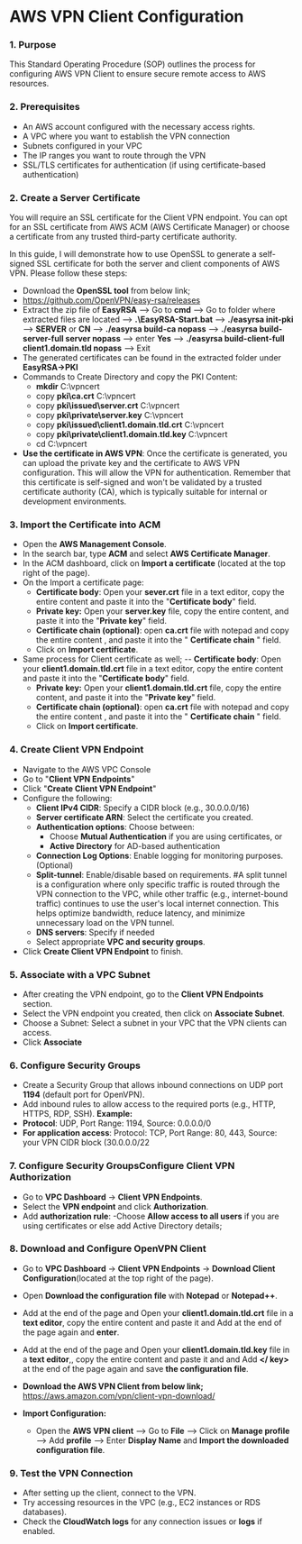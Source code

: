 # AWS VPN Client Configuration

### 1. Purpose
This Standard Operating Procedure (SOP) outlines the process for configuring AWS VPN Client to ensure secure remote access to AWS resources.

### 2. Prerequisites
- An AWS account configured with the necessary access rights.
- A VPC where you want to establish the VPN connection
- Subnets configured in your VPC
- The IP ranges you want to route through the VPN
- SSL/TLS certificates for authentication (if using certificate-based authentication)

### 2. Create a Server Certificate
You will require an SSL certificate for the Client VPN endpoint. You can opt for an SSL certificate from AWS ACM (AWS Certificate Manager) or choose a certificate from any trusted third-party certificate authority.

In this guide, I will demonstrate how to use OpenSSL to generate a self-signed SSL certificate for both the server and client components of AWS VPN. Please follow these steps:

- Download the **OpenSSL tool** from below link;
- https://github.com/OpenVPN/easy-rsa/releases
- Extract the zip file of **EasyRSA** --> Go to **cmd** --> Go to folder where extracted files are located --> **.\EasyRSA-Start.bat** --> **./easyrsa init-pki** --> 
**SERVER** or **CN** --> **./easyrsa build-ca nopass** --> **./easyrsa build-server-full server nopass** --> enter **Yes** --> **./easyrsa build-client-full client1.domain.tld nopass** --> Exit
- The generated certificates can be found in the extracted folder under **EasyRSA->PKI**
- Commands to Create Directory and copy the PKI Content:
  - **mkdir** C:\vpncert
  - copy **pki\ca.crt** C:\vpncert
  - copy **pki\issued\server.crt** C:\vpncert
  - copy **pki\private\server.key** C:\vpncert
  - copy **pki\issued\client1.domain.tld.crt** C:\vpncert
  - copy **pki\private\client1.domain.tld.key** C:\vpncert
  - cd C:\vpncert
 - **Use the certificate in AWS VPN**: 
 Once the certificate is generated, you can upload the private key and the certificate to AWS VPN configuration. This will allow the VPN for authentication.
Remember that this certificate is self-signed and won't be validated by a trusted certificate authority (CA), which is typically suitable for internal or development environments.

### 3.	Import the Certificate into ACM
- Open the **AWS Management Console**.
- In the search bar, type **ACM** and select **AWS Certificate Manager**.
- In the ACM dashboard, click on **Import a certificate** (located at the top right of the page).
- On the Import a certificate page:
   - **Certificate body**: Open your **sever.crt** file in a text editor, copy the entire content and paste it into the "**Certificate body**" field.
   - **Private key:** Open your **server.key** file, copy the entire content, and paste it into the "**Private key**" field.
   - **Certificate chain (optional)**: open **ca.crt** file with notepad and copy the entire content , and paste it into the " **Certificate chain** " field.
   - Click on **Import certificate**.
 - Same process for Client certificate as well;
   -- **Certificate body**: Open your **client1.domain.tld.crt** file in a text editor, copy the entire content and paste it into the "**Certificate body**" field.
   - **Private key:** Open your **client1.domain.tld.crt** file, copy the entire content, and paste it into the "**Private key**" field.
   - **Certificate chain (optional)**: open **ca.crt** file with notepad and copy the entire content , and paste it into the " **Certificate chain** " field.
   - Click on **Import certificate**.

### 4.	Create Client VPN Endpoint
- Navigate to the AWS VPC Console
- Go to "**Client VPN Endpoints**"
- Click "**Create Client VPN Endpoint**"
- Configure the following:
    - **Client IPv4 CIDR**: Specify a CIDR block (e.g., 30.0.0.0/16)
    - **Server certificate ARN**: Select the certificate you created.
    - **Authentication options**: Choose between:
        - Choose **Mutual Authentication** if you are using certificates, or
        - **Active Directory** for AD-based authentication
    - **Connection Log Options**: Enable logging for monitoring purposes. (Optional)
    - **Split-tunnel**: Enable/disable based on requirements.
      #A split tunnel is a configuration where only specific traffic is routed through the VPN connection to the VPC, while other traffic (e.g., internet-bound traffic) continues to use the user's local internet connection. This helps optimize bandwidth, reduce latency, and minimize unnecessary load on the VPN tunnel.
    - **DNS servers**: Specify if needed
    - Select appropriate **VPC and security groups**.
- Click **Create Client VPN Endpoint** to finish.
  
### 5.	Associate with a VPC Subnet
- After creating the VPN endpoint, go to the **Client VPN Endpoints** section.
- Select the VPN endpoint you created, then click on **Associate Subnet**.
- Choose a Subnet: Select a subnet in your VPC that the VPN clients can access.
- Click **Associate**

### 6.	Configure Security Groups
- Create a Security Group that allows inbound connections on UDP port **1194** (default port for OpenVPN).
- Add inbound rules to allow access to the required ports (e.g., HTTP, HTTPS, RDP, SSH).
  **Example:**
- **Protocol**: UDP, Port Range: 1194, Source: 0.0.0.0/0
- **For application access**: Protocol: TCP, Port Range: 80, 443, Source: your VPN CIDR block (30.0.0.0/22

### 7.	Configure Security GroupsConfigure Client VPN Authorization
- Go to **VPC Dashboard** → **Client VPN Endpoints**.
- Select the **VPN endpoint** and click **Authorization**.
- Add **authorization rule**:
  -Choose **Allow access to all users** if you are using certificates or else add Active Directory details;

### 8.	Download and Configure OpenVPN Client
- Go to **VPC Dashboard** → **Client VPN Endpoints** → **Download Client Configuration**(located at the top right of the page).
- Open **Download the configuration file** with **Notepad** or **Notepad++**.
- Add **<cert>** at the end of the page and Open your **client1.domain.tld.crt** file in a **text editor**, copy the entire content and paste it and Add **</cert>** at the end of the page again and **enter**.
- Add **<key>** at the end of the page and Open your **client1.domain.tld.key** file in a **text editor**,, copy the entire content and paste it and and Add **</ key>** at the end of the page again and save **the configuration file**.
- **Download the AWS VPN Client from below link;**
https://aws.amazon.com/vpn/client-vpn-download/

- **Import Configuration:**
  - Open the **AWS VPN client** --> Go to **File** --> Click on **Manage profile** --> Add **profile** --> Enter **Display Name** and **Import the downloaded configuration file**.

### 9.	Test the VPN Connection
- After setting up the client, connect to the VPN.
- Try accessing resources in the VPC (e.g., EC2 instances or RDS databases).
- Check the **CloudWatch logs** for any connection issues or **logs** if enabled.











